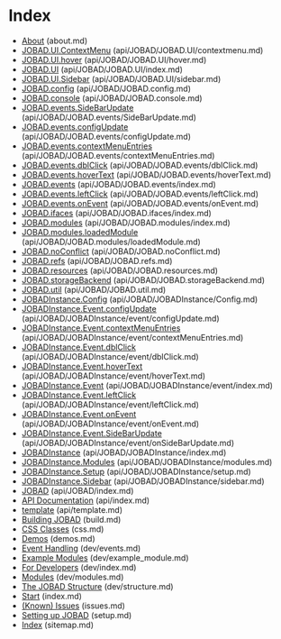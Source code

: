 # Index

* [About](about.md) (about.md)
* [JOBAD.UI.ContextMenu](api/JOBAD/JOBAD.UI/contextmenu.md) (api/JOBAD/JOBAD.UI/contextmenu.md)
* [JOBAD.UI.hover](api/JOBAD/JOBAD.UI/hover.md) (api/JOBAD/JOBAD.UI/hover.md)
* [JOBAD.UI](api/JOBAD/JOBAD.UI/index.md) (api/JOBAD/JOBAD.UI/index.md)
* [JOBAD.UI.Sidebar](api/JOBAD/JOBAD.UI/sidebar.md) (api/JOBAD/JOBAD.UI/sidebar.md)
* [JOBAD.config](api/JOBAD/JOBAD.config.md) (api/JOBAD/JOBAD.config.md)
* [JOBAD.console](api/JOBAD/JOBAD.console.md) (api/JOBAD/JOBAD.console.md)
* [JOBAD.events.SideBarUpdate](api/JOBAD/JOBAD.events/SideBarUpdate.md) (api/JOBAD/JOBAD.events/SideBarUpdate.md)
* [JOBAD.events.configUpdate](api/JOBAD/JOBAD.events/configUpdate.md) (api/JOBAD/JOBAD.events/configUpdate.md)
* [JOBAD.events.contextMenuEntries](api/JOBAD/JOBAD.events/contextMenuEntries.md) (api/JOBAD/JOBAD.events/contextMenuEntries.md)
* [JOBAD.events.dblClick](api/JOBAD/JOBAD.events/dblClick.md) (api/JOBAD/JOBAD.events/dblClick.md)
* [JOBAD.events.hoverText](api/JOBAD/JOBAD.events/hoverText.md) (api/JOBAD/JOBAD.events/hoverText.md)
* [JOBAD.events](api/JOBAD/JOBAD.events/index.md) (api/JOBAD/JOBAD.events/index.md)
* [JOBAD.events.leftClick](api/JOBAD/JOBAD.events/leftClick.md) (api/JOBAD/JOBAD.events/leftClick.md)
* [JOBAD.events.onEvent](api/JOBAD/JOBAD.events/onEvent.md) (api/JOBAD/JOBAD.events/onEvent.md)
* [JOBAD.ifaces](api/JOBAD/JOBAD.ifaces/index.md) (api/JOBAD/JOBAD.ifaces/index.md)
* [JOBAD.modules](api/JOBAD/JOBAD.modules/index.md) (api/JOBAD/JOBAD.modules/index.md)
* [JOBAD.modules.loadedModule](api/JOBAD/JOBAD.modules/loadedModule.md) (api/JOBAD/JOBAD.modules/loadedModule.md)
* [JOBAD.noConflict](api/JOBAD/JOBAD.noConflict.md) (api/JOBAD/JOBAD.noConflict.md)
* [JOBAD.refs](api/JOBAD/JOBAD.refs.md) (api/JOBAD/JOBAD.refs.md)
* [JOBAD.resources](api/JOBAD/JOBAD.resources.md) (api/JOBAD/JOBAD.resources.md)
* [JOBAD.storageBackend](api/JOBAD/JOBAD.storageBackend.md) (api/JOBAD/JOBAD.storageBackend.md)
* [JOBAD.util](api/JOBAD/JOBAD.util.md) (api/JOBAD/JOBAD.util.md)
* [JOBADInstance.Config](api/JOBAD/JOBADInstance/Config.md) (api/JOBAD/JOBADInstance/Config.md)
* [JOBADInstance.Event.configUpdate](api/JOBAD/JOBADInstance/event/configUpdate.md) (api/JOBAD/JOBADInstance/event/configUpdate.md)
* [JOBADInstance.Event.contextMenuEntries](api/JOBAD/JOBADInstance/event/contextMenuEntries.md) (api/JOBAD/JOBADInstance/event/contextMenuEntries.md)
* [JOBADInstance.Event.dblClick](api/JOBAD/JOBADInstance/event/dblClick.md) (api/JOBAD/JOBADInstance/event/dblClick.md)
* [JOBADInstance.Event.hoverText](api/JOBAD/JOBADInstance/event/hoverText.md) (api/JOBAD/JOBADInstance/event/hoverText.md)
* [JOBADInstance.Event](api/JOBAD/JOBADInstance/event/index.md) (api/JOBAD/JOBADInstance/event/index.md)
* [JOBADInstance.Event.leftClick](api/JOBAD/JOBADInstance/event/leftClick.md) (api/JOBAD/JOBADInstance/event/leftClick.md)
* [JOBADInstance.Event.onEvent](api/JOBAD/JOBADInstance/event/onEvent.md) (api/JOBAD/JOBADInstance/event/onEvent.md)
* [JOBADInstance.Event.SideBarUpdate](api/JOBAD/JOBADInstance/event/onSideBarUpdate.md) (api/JOBAD/JOBADInstance/event/onSideBarUpdate.md)
* [JOBADInstance](api/JOBAD/JOBADInstance/index.md) (api/JOBAD/JOBADInstance/index.md)
* [JOBADInstance.Modules](api/JOBAD/JOBADInstance/modules.md) (api/JOBAD/JOBADInstance/modules.md)
* [JOBADInstance.Setup](api/JOBAD/JOBADInstance/setup.md) (api/JOBAD/JOBADInstance/setup.md)
* [JOBADInstance.Sidebar](api/JOBAD/JOBADInstance/sidebar.md) (api/JOBAD/JOBADInstance/sidebar.md)
* [JOBAD](api/JOBAD/index.md) (api/JOBAD/index.md)
* [API Documentation](api/index.md) (api/index.md)
* [template](api/template.md) (api/template.md)
* [Building JOBAD](build.md) (build.md)
* [CSS Classes](css.md) (css.md)
* [Demos](demos.md) (demos.md)
* [Event Handling](dev/events.md) (dev/events.md)
* [Example Modules](dev/example_module.md) (dev/example_module.md)
* [For Developers](dev/index.md) (dev/index.md)
* [Modules](dev/modules.md) (dev/modules.md)
* [The JOBAD Structure](dev/structure.md) (dev/structure.md)
* [Start](index.md) (index.md)
* [(Known) Issues](issues.md) (issues.md)
* [Setting up JOBAD](setup.md) (setup.md)
* [Index](sitemap.md) (sitemap.md)
